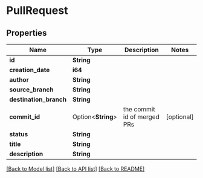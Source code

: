 # PullRequest

## Properties

Name | Type | Description | Notes
------------ | ------------- | ------------- | -------------
**id** | **String** |  | 
**creation_date** | **i64** |  | 
**author** | **String** |  | 
**source_branch** | **String** |  | 
**destination_branch** | **String** |  | 
**commit_id** | Option<**String**> | the commit id of merged PRs | [optional]
**status** | **String** |  | 
**title** | **String** |  | 
**description** | **String** |  | 

[[Back to Model list]](../README.md#documentation-for-models) [[Back to API list]](../README.md#documentation-for-api-endpoints) [[Back to README]](../README.md)


